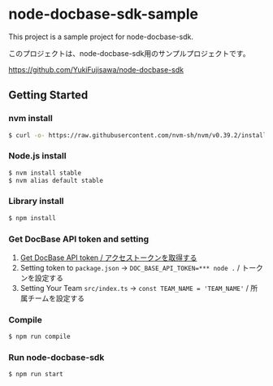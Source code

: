 # node-docbase-sdk-sample

This project is a sample project for node-docbase-sdk.

このプロジェクトは、node-docbase-sdk用のサンプルプロジェクトです。

https://github.com/YukiFujisawa/node-docbase-sdk

## Getting Started

### nvm install

```bash
$ curl -o- https://raw.githubusercontent.com/nvm-sh/nvm/v0.39.2/install.sh | bash
```

### Node.js install

```bash
$ nvm install stable
$ nvm alias default stable
```

### Library install

```bash
$ npm install 
```

### Get DocBase API token and setting

1. [Get DocBase API token / アクセストークンを取得する](https://help.docbase.io/posts/45703#%E3%82%A2%E3%82%AF%E3%82%BB%E3%82%B9%E3%83%88%E3%83%BC%E3%82%AF%E3%83%B3)
1. Setting token to `package.json` -> `DOC_BASE_API_TOKEN=*** node .` / トークンを設定する
1. Setting Your Team `src/index.ts` -> `const TEAM_NAME = 'TEAM_NAME'` / 所属チームを設定する

### Compile

```bash
$ npm run compile
```

### Run node-docbase-sdk

```bash
$ npm run start
```
